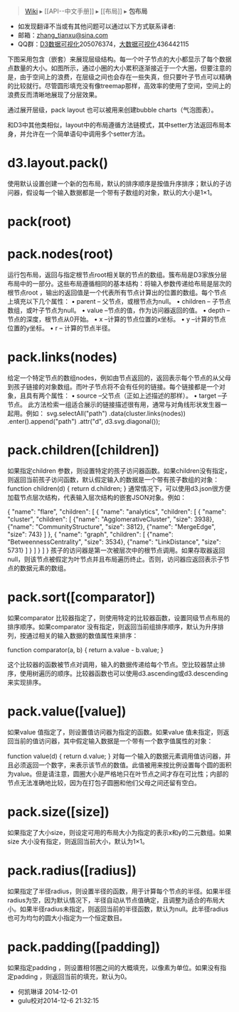 > [Wiki](Home) ▸ [[API--中文手册]] ▸ [[布局]] ▸ **包布局**

* 如发现翻译不当或有其他问题可以通过以下方式联系译者:
* 邮箱：zhang_tianxu@sina.com
* QQ群：[D3数据可视化](http://jq.qq.com/?_wv=1027&k=ZGcqYF)205076374，[大数据可视化](http://jq.qq.com/?_wv=1027&k=S8wGMe)436442115

下图采用包含（嵌套）来展现层级结构。每一个叶子节点的大小都显示了每个数据点数量的大小。如图所示，通过小圈的大小累积逐渐接近于一个大圈，但要注意的是，由于空间上的浪费，在层级之间也会存在一些失真，但只要叶子节点可以精确的比较就行。尽管圆形填充没有像treemap那样，高效率的使用了空间，空间上的浪费反而清晰地展现了分层效果。
 
通过展开层级，pack layout 也可以被用来创建bubble charts（气泡图表）。
 
和D3中其他类相似，layout中的布局遵循方法链模式，其中setter方法返回布局本身，并允许在一个简单语句中调用多个setter方法。
# d3.layout.pack()

使用默认设置创建一个新的包布局，默认的排序顺序是按值升序排序；默认的子访问器，假设每一个输入数据都是一个带有子数组的对象，默认的大小是1×1。
# pack(root) 
# pack.nodes(root)

运行包布局，返回与指定根节点root相关联的节点的数组。簇布局是D3家族分层布局中的一部分。这些布局遵循相同的基本结构：将输入参数传递给布局是层次的根节点root ，输出的返回值是一个代表所有节点计算出的位置的数组。每个节点上填充以下几个属性：
•	parent – 父节点，或根节点为null。
•	children – 子节点数组，或叶子节点为null。
•	value –节点的值，作为访问器返回的值。
•	depth –节点的深度，根节点从0开始。
•	x –计算的节点位置的x坐标。
•	y –计算的节点位置的y坐标。
•	r – 计算的节点半径。
# pack.links(nodes)

给定一个特定节点的数组nodes，例如由节点返回的，返回表示每个节点的从父母到孩子链接的对象数组。而叶子节点将不会有任何的链接。每个链接都是一个对象，且具有两个属性：
•	source –父节点（正如上述描述的那样）。
•	target –子节点。
此方法检索一组适合展示的链接描述很有用，通常与对角线形状发生器一起用。例如：
 svg.selectAll("path")
    .data(cluster.links(nodes))
  .enter().append("path")
    .attr("d", d3.svg.diagonal());

# pack.children([children])
如果指定children 参数，则设置特定的孩子访问器函数。如果children没有指定，则返回当前孩子访问函数，默认假定输入的数据是一个带有孩子数组的对象：
function children(d) {
  return d.children;
}
通常情况下，可以使用d3.json很方便加载节点层次结构，代表输入层次结构的嵌套JSON对象。例如：

{
 "name": "flare",
 "children": [
  {
   "name": "analytics",
   "children": [
    {
     "name": "cluster",
     "children": [
      {"name": "AgglomerativeCluster", "size": 3938},
      {"name": "CommunityStructure", "size": 3812},
      {"name": "MergeEdge", "size": 743}
     ]
    },
    {
     "name": "graph",
     "children": [
      {"name": "BetweennessCentrality", "size": 3534},
      {"name": "LinkDistance", "size": 5731}
     ]
    }
   ]
  }
 ]
}
孩子的访问器是第一次被层次中的根节点调用。如果存取器返回null，则该节点被假定为叶节点并且布局遍历终止。否则，访问器应返回表示子节点的数据元素的数组。
# pack.sort([comparator])
如果comparator 比较器指定了，则使用特定的比较器函数，设置同级节点布局的排序顺序。如果comparator 没有指定，则返回当前组排序顺序，默认为升序排列，按通过相关的输入数据的数值属性来排序：

function comparator(a, b) {
  return a.value - b.value;
}

这个比较器的函数被节点对调用，输入的数据传递给每个节点。空比较器禁止排序，使用树遍历的顺序。比较器函数也可以使用d3.ascending或d3.descending来实现排序。
# pack.value([value])
如果value 值指定了，则设置值访问器为指定的函数。如果value 值未指定，则返回当前的值访问器，其中假定输入数据是一个带有一个数字值属性的对象：

function value(d) {
  return d.value;
}
对每一个输入的数据元素调用值访问器，并且必须返回一个数字，来表示该节点的数值。此值被用来按比例设置每个圆的面积为value。但是请注意，圆圈大小是严格地只在叶节点之间才存在可比性；内部的节点无法准确地比较，因为在打包子圆圈和他们父母之间还留有空白。
# pack.size([size])
如果指定了大小size，则设定可用的布局大小为指定的表示x和y的二元数组。如果size 大小没有指定，则返回当前大小，默认为1×1。
# pack.radius([radius])

如果指定了半径radius，则设置半径的函数，用于计算每个节点的半径。如果半径radius为空，因为默认情况下，半径自动从节点值确定，且调整为适合的布局大小。如果半径radius未指定，则返回当前的半径函数，默认为null。此半径radius 也可为均匀的圆大小指定为一个恒定数目。
# pack.padding([padding])

如果指定padding ，则设置相邻圈之间的大概填充，以像素为单位。如果没有指定padding ，则返回当前的填充，默认为0。

* 何凯琳译 2014-12-01 
* gulu校对2014-12-6 21:32:15

